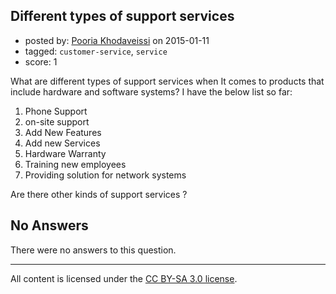 ## Different types of support services

- posted by: [Pooria Khodaveissi](https://stackexchange.com/users/897763/pooria-khodaveissi) on 2015-01-11
- tagged: `customer-service`, `service`
- score: 1

<p>What are different types of support services when It comes to products that include hardware and software systems? I have the below list so far: </p>

<ol>
<li>Phone Support </li>
<li>on-site support </li>
<li>Add New Features</li>
<li>Add new Services </li>
<li>Hardware Warranty </li>
<li>Training new employees</li>
<li>Providing solution for network systems</li>
</ol>

<p>Are there other kinds of support services ?</p>


## No Answers

There were no answers to this question.


---

All content is licensed under the [CC BY-SA 3.0 license](https://creativecommons.org/licenses/by-sa/3.0/).
